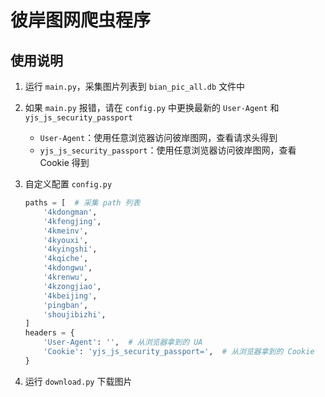 # 彼岸图网爬虫程序

## 使用说明

1. 运行 `main.py`，采集图片列表到 `bian_pic_all.db` 文件中
2. 如果 `main.py` 报错，请在 `config.py` 中更换最新的 `User-Agent` 和 `yjs_js_security_passport`

    - `User-Agent`：使用任意浏览器访问彼岸图网，查看请求头得到
    - `yjs_js_security_passport`：使用任意浏览器访问彼岸图网，查看 Cookie 得到
3. 自定义配置 `config.py`

    ```py
    paths = [  # 采集 path 列表
        '4kdongman',
        '4kfengjing',
        '4kmeinv',
        '4kyouxi',
        '4kyingshi',
        '4kqiche',
        '4kdongwu',
        '4krenwu',
        '4kzongjiao',
        '4kbeijing',
        'pingban',
        'shoujibizhi',
    ]
    headers = {
        'User-Agent': '',  # 从浏览器拿到的 UA
        'Cookie': 'yjs_js_security_passport=',  # 从浏览器拿到的 Cookie
    }
    ```
4. 运行 `download.py` 下载图片